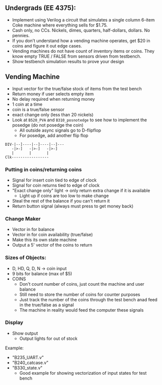 ## Undergrads (EE 4375):
- Implement using Verilog a circuit that simulates a single column 6-item Coke machine where everything sells for $1.75.
- Cash only, no CCs.  Nickels, dimes, quarters, half-dollars, dollars. No pennies.
- If you don’t understand how a vending machine operates, get $20 in coins and figure it out edge cases. 
- Vending machines do not have count of inventory items or coins. They know empty TRUE / FALSE from sensors driven from testbench. 
- Show testbench simulation results to prove your design

## Vending Machine
- Input vector for the true/false stock of items from the test bench
- Return money if user selects empty item
- No delay required when returning money
- 1 coin at a time
- coin is a true/false sensor
- exact change only (less than 20 nickels)
- Look at `B520_PVA` and `B310_posnotedge` to see how to implement the posedge (do not posedge the coin)
   - All outside async signals go to D-flipflop
   - For posedge, add another flip flop
```
DIV-|--]----|--]----|--]---
   -|>-]   -|>-]   -|>-]
   |       |       |
Clk-----------------
```

### Putting in coins/returning coins
- Signal for insert coin tied to edge of clock
- Signal for coin returns tied to edge of clock
- "Exact change only" light -> only return extra change if it is available
   - Light up if coins are too low to make change
- Steal the rest of the balance if you can't return it
- Return button signal (always must press to get money back)

### Change Maker
- Vector in for balance
- Vector in for coin availability (true/false)
- Make this its own state machine
- Output a 5' vector of the coins to return

### Sizes of Objects:
- D, HD, Q, D, N -> coin input
- 9 bits for balance (max of $5)
- COINS
   - Don't count number of coins, just count the machine and user balance
   - Still need to store the number of coins for counter purposes
   - Just track the number of the coins through the test bench anad feed in the true/false as a signal
   - The machine in reality would feed the computer these signals

### Display
- Show output
   - Output lights for out of stock


Example:
- "B235_UART.v"
- "B240_catcase.v"  
- "B330_state.v"
   - Good example for showing vectorization of input states for test bench